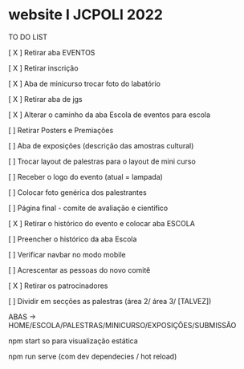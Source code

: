 # website I JCPOLI 2022 

TO DO LIST

[ X ] Retirar aba EVENTOS

[ X ] Retirar inscrição

[ X ] Aba de minicurso trocar foto do labatório

[ X ] Retirar aba de jgs

[ X ] Alterar o caminho da aba Escola de eventos para escola

[ ] Retirar Posters e Premiações

[ ] Aba de exposições (descrição das amostras cultural) 

[ ] Trocar layout de palestras para o layout de mini curso

[ ] Receber o logo do evento (atual = lampada)

[ ] Colocar foto genérica dos palestrantes

[ ] Página final - comite de avaliação e cientifico

[ X ] Retirar o histórico do evento e colocar aba ESCOLA

[ ] Preencher o histórico da aba Escola

[ ] Verificar navbar no modo mobile 

[ ] Acrescentar as pessoas do novo comitê

[ X ] Retirar os patrocinadores

[ ] Dividir em secções as palestras (área 2/ área 3/ [TALVEZ])



ABAS -> HOME/ESCOLA/PALESTRAS/MINICURSO/EXPOSIÇÕES/SUBMISSÃO

npm start so para visualização estática

npm run serve (com dev dependecies / hot reload)